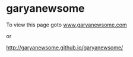 # garyanewsome

To view this page goto www.garyanewsome.com

or

http://garyanewsome.github.io/garyanewsome/

